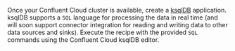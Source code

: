 Once your Confluent Cloud cluster is available, create a [ksqlDB](https://ksqldb.io/) application. ksqlDB supports a `SQL` language for processing the data in real time (and will soon support connector integration for reading and writing data to other data sources and sinks). Execute the recipe with the provided `SQL` commands using the Confluent Cloud ksqlDB editor. 
